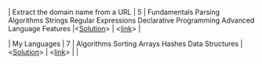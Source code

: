 | Extract the domain name from a URL | 5 | Fundamentals Parsing Algorithms Strings Regular Expressions Declarative Programming Advanced Language Features |<[Solution](#Extract-the-domain-name-from-a-URL)> | <[link](https://www.codewars.com/kata/514a024011ea4fb54200004b/javascript)> |

| My Languages | 7 | Algorithms Sorting Arrays Hashes Data Structures |<[Solution](#My-Languages)> | <[link](https://www.codewars.com/kata/5b16490986b6d336c900007d/javascript)> |
| <title> | <kyu> | <Tags> |<[Solution](#challange-4)> | <[link](https://www.codewars.com/kata/title-case)> |
| <title> | <kyu> | <Tags> |<[Solution](#challange-4)> | <[link](https://www.codewars.com/kata/title-case)> |
| <title> | <kyu> | <Tags> |<[Solution](#challange-4)> | <[link](https://www.codewars.com/kata/title-case)> |
| <title> | <kyu> | <Tags> |<[Solution](#challange-4)> | <[link](https://www.codewars.com/kata/title-case)> |
| <title> | <kyu> | <Tags> |<[Solution](#challange-4)> | <[link](https://www.codewars.com/kata/title-case)> |
| <title> | <kyu> | <Tags> |<[Solution](#challange-4)> | <[link](https://www.codewars.com/kata/title-case)> |
| <title> | <kyu> | <Tags> |<[Solution](#challange-4)> | <[link](https://www.codewars.com/kata/title-case)> |

